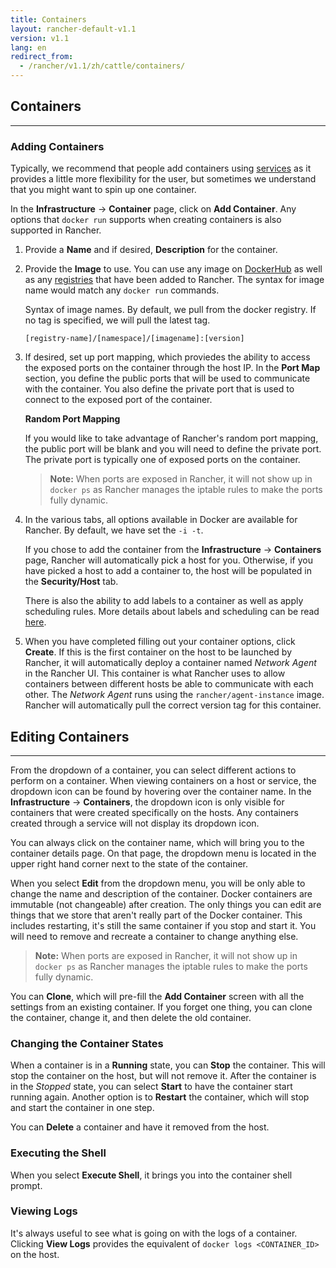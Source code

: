 ```yaml
---
title: Containers
layout: rancher-default-v1.1
version: v1.1
lang: en
redirect_from:
  - /rancher/v1.1/zh/cattle/containers/
---
```


## Containers
---

### Adding Containers

Typically, we recommend that people add containers using [services]({{site.baseurl}}/rancher/{{page.version}}/{{page.lang}}/rancher-ui/applications/stacks/adding-services) as it provides a little more flexibility for the user, but sometimes we understand that you might want to spin up one container.

In the **Infrastructure** -> **Container** page, click on **Add Container**. Any options that `docker run` supports when creating containers is also supported in Rancher.

1. Provide a **Name** and if desired, **Description** for the container.
2. Provide the **Image** to use. You can use any image on [DockerHub](https://hub.docker.com/) as well as any [registries]({{site.baseurl}}/rancher/{{page.version}}/{{page.lang}}/configuration/registries) that have been added to Rancher. The syntax for image name would match any `docker run` commands.

    Syntax of image names. By default, we pull from the docker registry. If no tag is specified, we will pull the latest tag.

    `[registry-name]/[namespace]/[imagename]:[version]`

    <a id="port-mapping"></a>

3. If desired, set up port mapping, which proviedes the ability to access the exposed ports on the container through the host IP. In the **Port Map** section, you define the public ports that will be used to communicate with the container. You also define the private port that is used to connect to the exposed port of the container.

    **Random Port Mapping**

    If you would like to take advantage of Rancher's random port mapping, the public port will be blank and you will need to define the private port. The private port is typically one of exposed ports on the container.

    > **Note:** When ports are exposed in Rancher, it will not show up in `docker ps` as Rancher manages the iptable rules to make the ports fully dynamic.

4. In the various tabs, all options available in Docker are available for Rancher. By default, we have set the `-i -t`.

    If you chose to add the container from the **Infrastructure** -> **Containers** page, Rancher will automatically pick a host for you. Otherwise, if you have picked a host to add a container to, the host will be populated in the **Security/Host** tab.

    There is also the ability to add labels to a container as well as apply scheduling rules. More details about labels and scheduling can be read [here]({{site.baseurl}}/rancher/{{page.version}}/{{page.lang}}/rancher-ui/scheduling/).

5. When you have completed filling out your container options, click **Create**. If this is the first container on the host to be launched by Rancher, it will automatically deploy a container named _Network Agent_ in the Rancher UI. This container is what Rancher uses to allow containers between different hosts be able to communicate with each other. The _Network Agent_ runs using the `rancher/agent-instance` image. Rancher will automatically pull the correct version tag for this container.

## Editing Containers
---

From the dropdown of a container, you can select different actions to perform on a container. When viewing containers on a host or service, the dropdown icon can be found by hovering over the container name. In the **Infrastructure** -> **Containers**, the dropdown icon is only visible for containers that were created specifically on the hosts. Any containers created through a service will not display its dropdown icon.

You can always click on the container name, which will bring you to the container details page. On that page, the dropdown menu is located in the upper right hand corner next to the state of the container.

When you select **Edit** from the dropdown menu, you will be only able to change the name and description of the container. Docker containers are immutable (not changeable) after creation. The only things you can edit are things that we store that aren't really part of the Docker container. This includes restarting, it's still the same container if you stop and start it. You will need to remove and recreate a container to change anything else.

> **Note:** When ports are exposed in Rancher, it will not show up in `docker ps` as Rancher manages the iptable rules to make the ports fully dynamic.

You can **Clone**, which will pre-fill the **Add Container** screen with all the settings from an existing container. If you forget one thing, you can clone the container, change it, and then delete the old container.

### Changing the Container States

When a container is in a **Running** state, you can **Stop** the container. This will stop the container on the host, but will not remove it. After the container is in the _Stopped_ state, you can select **Start** to have the container start running again. Another option is to **Restart** the container, which will stop and start the container in one step.

You can **Delete** a container and have it removed from the host.

### Executing the Shell

When you select **Execute Shell**, it brings you into the container shell prompt.

### Viewing Logs

It's always useful to see what is going on with the logs of a container. Clicking **View Logs** provides the equivalent of `docker logs <CONTAINER_ID>` on the host.
